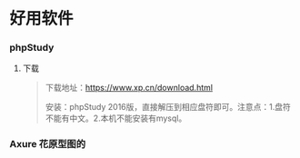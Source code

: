 # 好用软件

### phpStudy 

1. 下载

   > 下载地址：https://www.xp.cn/download.html
   >
   > 安装：phpStudy 2016版，直接解压到相应盘符即可。注意点：1.盘符不能有中文。2.本机不能安装有mysql。



### Axure 花原型图的
